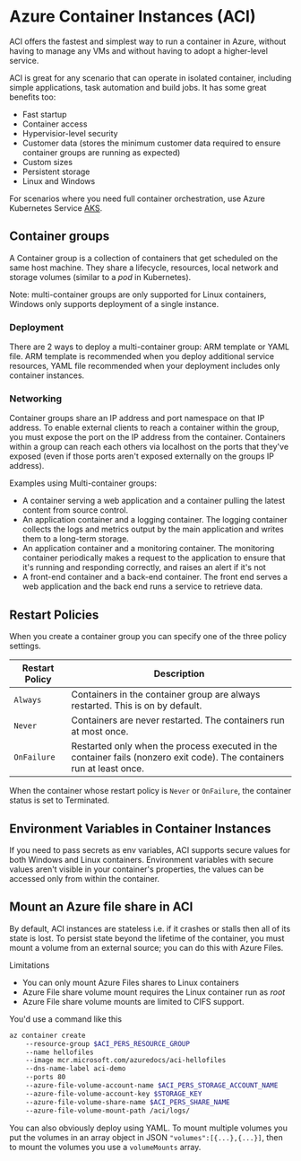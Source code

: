 # Azure Container Instances (ACI)

ACI offers the fastest and simplest way to run a container in Azure, without having to manage any VMs and without having to adopt a higher-level service.

ACI is great for any scenario that can operate in isolated container, including simple applications, task automation and build jobs. It has some great benefits too:

- Fast startup
- Container access
- Hypervisior-level security
- Customer data (stores the minimum customer data required to ensure container groups are running as expected)
- Custom sizes
- Persistent storage
- Linux and Windows

For scenarios where you need full container orchestration, use Azure Kubernetes Service [AKS](https://learn.microsoft.com/en-us/azure/aks/intro-kubernetes).

## Container groups

A Container group is a collection of containers that get scheduled on the same host machine. They share a lifecycle, resources, local network and storage volumes (similar to a _pod_ in Kubernetes).

Note: multi-container groups are only supported for Linux containers, Windows only supports deployment of a single instance.

### Deployment

There are 2 ways to deploy a multi-container group: ARM template or YAML file. ARM template is recommended when you deploy additional service resources, YAML file recommended when your deployment includes only container instances.

### Networking

Container groups share an IP address and port namespace on that IP address. To enable external clients to reach a container within the group, you must expose the port on the IP address from the container. Containers within a group can reach each others via localhost on the ports that they've exposed (even if those ports aren't exposed externally on the groups IP address).

Examples using Multi-container groups:

- A container serving a web application and a container pulling the latest content from source control.
- An application container and a logging container. The logging container collects the logs and metrics output by the main application and writes them to a long-term storage.
- An application container and a monitoring container. The monitoring container periodically makes a request to the application to ensure that it's running and responding correctly, and raises an alert if it's not
- A front-end container and a back-end container. The front end serves a web application and the back end runs a service to retrieve data.

## Restart Policies

When you create a container group you can specify one of the three policy settings.

| Restart Policy | Description                                                                                                            |
| -------------- | ---------------------------------------------------------------------------------------------------------------------- |
| `Always`       | Containers in the container group are always restarted. This is on by default.                                         |
| `Never`        | Containers are never restarted. The containers run at most once.                                                       |
| `OnFailure`    | Restarted only when the process executed in the container fails (nonzero exit code). The containers run at least once. |

When the container whose restart policy is `Never` or `OnFailure`, the container status is set to Terminated.

## Environment Variables in Container Instances

If you need to pass secrets as env variables, ACI supports secure values for both Windows and Linux containers.
Environment variables with secure values aren't visible in your container's properties, the values can be accessed only from within the container.

## Mount an Azure file share in ACI

By default, ACI instances are stateless i.e. if it crashes or stalls then all of its state is lost. To persist state beyond the lifetime of the container, you must mount a volume from an external source; you can do this with Azure Files.

Limitations

- You can only mount Azure Files shares to Linux containers
- Azure File share volume mount requires the Linux container run as _root_
- Azure File share volume mounts are limited to CIFS support.

You'd use a command like this

```bash
az container create
    --resource-group $ACI_PERS_RESOURCE_GROUP
    --name hellofiles
    --image mcr.microsoft.com/azuredocs/aci-hellofiles
    --dns-name-label aci-demo
    --ports 80
    --azure-file-volume-account-name $ACI_PERS_STORAGE_ACCOUNT_NAME
    --azure-file-volume-account-key $STORAGE_KEY
    --azure-file-volume-share-name $ACI_PERS_SHARE_NAME
    --azure-file-volume-mount-path /aci/logs/
```

You can also obviously deploy using YAML. To mount multiple volumes you put the volumes in an array object in JSON `"volumes":[{...},{...}]`, then to mount the volumes you use a `volumeMounts` array.
